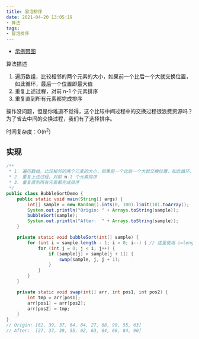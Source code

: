 ```yaml
---
title: 冒泡排序
date: 2021-04-20 13:05:19
- 算法
tags:
- 冒泡排序
---
```


* [示例带图](https://zhuanlan.zhihu.com/p/42586566)

算法描述

1. 遍历数组，比较相邻的两个元素的大小，如果前一个比后一个大就交换位置，如此循环，最后一个位置即最大值
2. 重复上述过程，对前 n-1 个元素排序
3. 重复直到所有元素都完成排序

操作没问题，但是你难道不觉得，这个比较中间过程中的交换过程很浪费资源吗？为了省去中间的交换过程，我们有了选择排序。

时间复杂度：O(n<sup>2</sup>)

## 实现

```java
/**
 * 1. 遍历数组，比较相邻的两个元素的大小，如果前一个比后一个大就交换位置，如此循环，最后一个位置即最大值
 * 2. 重复上述过程，对前 n-1 个元素排序
 * 3. 重复直到所有元素都完成排序
 */
public class BubbleSortDemo {
    public static void main(String[] args) {
        int[] sample = new Random().ints(0, 100).limit(10).toArray();
        System.out.println("Origin: " + Arrays.toString(sample));
        bubbleSort(sample);
        System.out.println("After:  " + Arrays.toString(sample));
    }

    private static void bubbleSort(int[] sample) {
        for (int i = sample.length - 1; i > 0; i--) { // 这里使用 i=length-1 的表达方式，第二层直接 j < i, 书写起来比较好看
            for (int j = 0; j < i; j++) {
                if (sample[j] > sample[j + 1]) {
                    swap(sample, j, j + 1);
                }
            }
        }
    }

    private static void swap(int[] arr, int pos1, int pos2) {
        int tmp = arr[pos1];
        arr[pos1] = arr[pos2];
        arr[pos2] = tmp;
    }
}
// Origin: [62, 39, 37, 64, 84, 27, 68, 90, 55, 63]
// After:  [27, 37, 39, 55, 62, 63, 64, 68, 84, 90]
```